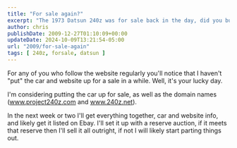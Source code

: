 ```yaml
---
title: "For sale again?"
excerpt: "The 1973 Datsun 240z was for sale back in the day, did you buy it? If so reach out. This post was originally used to try to sell it."
author: chris
publishDate: 2009-12-27T01:10:09+00:00
updateDate: 2024-10-09T13:21:54-05:00
url: "2009/for-sale-again"
tags: [ 240z, forsale, datsun ]
---
```


For any of you who follow the website regularly you'll notice that I haven't "put" the car and website up for a sale in a while. Well, it's your lucky day.

I'm considering putting the car up for sale, as well as the domain names (www.project240z.com and www.240z.net).

In the next week or two I'll get everything together, car and website info, and likely get it listed on Ebay. I'll set it up with a reserve auction, if it meets that reserve then I'll sell it all outright, if not I will likely start parting things out.

